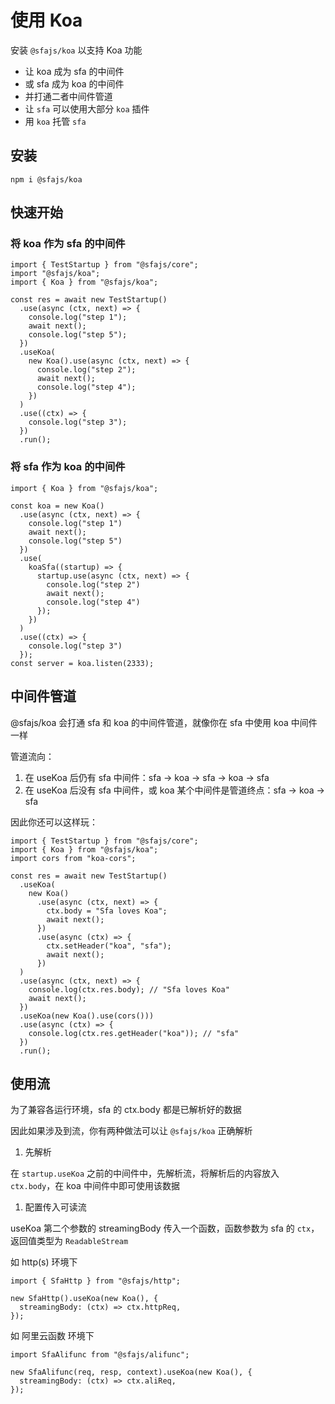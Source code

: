 # 使用 Koa

安装 `@sfajs/koa` 以支持 Koa 功能

- 让 koa 成为 sfa 的中间件
- 或 sfa 成为 koa 的中间件
- 并打通二者中间件管道
- 让 `sfa` 可以使用大部分 `koa` 插件
- 用 `koa` 托管 `sfa`

## 安装

```
npm i @sfajs/koa
```

## 快速开始

### 将 koa 作为 sfa 的中间件

```TS
import { TestStartup } from "@sfajs/core";
import "@sfajs/koa";
import { Koa } from "@sfajs/koa";

const res = await new TestStartup()
  .use(async (ctx, next) => {
    console.log("step 1");
    await next();
    console.log("step 5");
  })
  .useKoa(
    new Koa().use(async (ctx, next) => {
      console.log("step 2");
      await next();
      console.log("step 4");
    })
  )
  .use((ctx) => {
    console.log("step 3");
  })
  .run();
```

### 将 sfa 作为 koa 的中间件

```TS
import { Koa } from "@sfajs/koa";

const koa = new Koa()
  .use(async (ctx, next) => {
    console.log("step 1")
    await next();
    console.log("step 5")
  })
  .use(
    koaSfa((startup) => {
      startup.use(async (ctx, next) => {
        console.log("step 2")
        await next();
        console.log("step 4")
      });
    })
  )
  .use((ctx) => {
    console.log("step 3")
  });
const server = koa.listen(2333);
```

## 中间件管道

@sfajs/koa 会打通 sfa 和 koa 的中间件管道，就像你在 sfa 中使用 koa 中间件一样

管道流向：

1. 在 useKoa 后仍有 sfa 中间件：sfa -> koa -> sfa -> koa -> sfa
2. 在 useKoa 后没有 sfa 中间件，或 koa 某个中间件是管道终点：sfa -> koa -> sfa

因此你还可以这样玩：

```TS
import { TestStartup } from "@sfajs/core";
import { Koa } from "@sfajs/koa";
import cors from "koa-cors";

const res = await new TestStartup()
  .useKoa(
    new Koa()
      .use(async (ctx, next) => {
        ctx.body = "Sfa loves Koa";
        await next();
      })
      .use(async (ctx) => {
        ctx.setHeader("koa", "sfa");
        await next();
      })
  )
  .use(async (ctx, next) => {
    console.log(ctx.res.body); // "Sfa loves Koa"
    await next();
  })
  .useKoa(new Koa().use(cors()))
  .use(async (ctx) => {
    console.log(ctx.res.getHeader("koa")); // "sfa"
  })
  .run();
```

## 使用流

为了兼容各运行环境，sfa 的 ctx.body 都是已解析好的数据

因此如果涉及到流，你有两种做法可以让 `@sfajs/koa` 正确解析

1. 先解析

在 `startup.useKoa` 之前的中间件中，先解析流，将解析后的内容放入 `ctx.body`，在 koa 中间件中即可使用该数据

1. 配置传入可读流

useKoa 第二个参数的 streamingBody 传入一个函数，函数参数为 sfa 的 `ctx`，返回值类型为 `ReadableStream`

如 http(s) 环境下

```TS
import { SfaHttp } from "@sfajs/http";

new SfaHttp().useKoa(new Koa(), {
  streamingBody: (ctx) => ctx.httpReq,
});
```

如 阿里云函数 环境下

```TS
import SfaAlifunc from "@sfajs/alifunc";

new SfaAlifunc(req, resp, context).useKoa(new Koa(), {
  streamingBody: (ctx) => ctx.aliReq,
});
```

